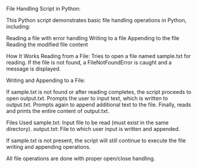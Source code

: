 File Handling Script in Python:

This Python script demonstrates basic file handling operations in Python, including:

Reading a file with error handling
Writing to a file
Appending to the file
Reading the modified file content

How It Works
Reading from a File:
Tries to open a file named sample.txt for reading.
If the file is not found, a FileNotFoundError is caught and a message is displayed.

Writing and Appending to a File:

If sample.txt is not found or after reading completes, the script proceeds to open output.txt.
Prompts the user to input text, which is written to output.txt.
Prompts again to append additional text to the file.
Finally, reads and prints the entire content of output.txt.

Files Used
sample.txt: Input file to be read (must exist in the same directory).
output.txt: File to which user input is written and appended.


If sample.txt is not present, the script will still continue to execute the file writing and appending operations.

All file operations are done with proper open/close handling.

